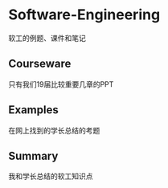 # Software-Engineering
软工的例题、课件和笔记

## Courseware
只有我们19届比较重要几章的PPT

## Examples
在网上找到的学长总结的考题

## Summary
我和学长总结的软工知识点
